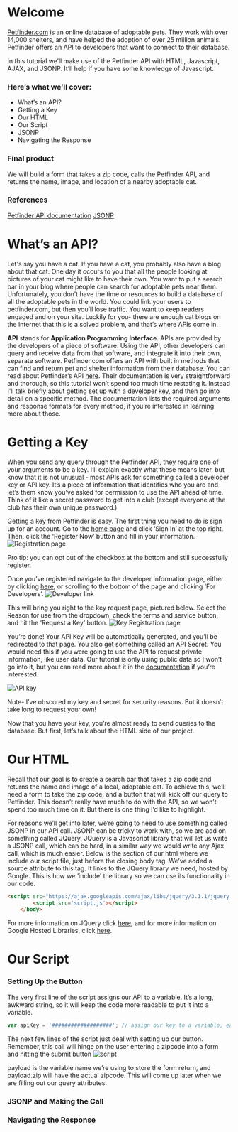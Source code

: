 # Welcome
[Petfinder.com](www.petfinder.com) is an online database of adoptable pets. They work with over 14,000 shelters, and have helped the adoption of over 25 million animals. Petfinder offers an API to developers that want to connect to their database.

In this tutorial we’ll make use of the Petfinder API with HTML, Javascript, AJAX, and JSONP.  It’ll help if you have some knowledge of Javascript. 

### Here’s what we’ll cover:
* What’s an API?
* Getting a Key
* Our HTML
* Our Script
* JSONP
* Navigating the Response

### Final product
We will build a form that takes a zip code, calls the Petfinder API, and returns the name, image, and location of a nearby adoptable cat.

### References
[Petfinder API documentation](https://www.petfinder.com/developers/api-docs)
[JSONP](https://learn.jquery.com/ajax/working-with-jsonp/)

# What’s an API?

Let's say you have a cat. If you have a cat, you probably also have a blog about that cat. One day it occurs to you that all the people looking at pictures of your cat might like to have their own. You want to put a search bar in your blog where people can search for adoptable pets near them. Unfortunately, you don’t have the time or resources to build a database of all the adoptable pets in the world. You could link your users to petfinder.com, but then you’ll lose traffic. You want to keep readers engaged and on your site. Luckily for you- there are enough cat blogs on the internet that this is a solved problem, and that’s where APIs come in.

**API** stands for **Application Programming Interface**. APIs are provided by the developers of a piece of software. Using the API, other developers can query and receive data from that software, and integrate it into their own, separate software. Petfinder.com offers an API with built in methods that can find and return pet and shelter information from their database.
You can read about Petfinder’s API [here](https://www.petfinder.com/developers/api-docs). Their documentation is very straightforward and thorough, so this tutorial won’t spend too much time restating it. Instead I’ll talk briefly about getting set up with a developer key, and then go into detail on a specific method. The documentation lists the required arguments and response formats for every method, if you’re interested in learning more about those.  

# Getting a Key
When you send any query through the Petfinder API, they require one of your arguments to be a key.  I’ll explain exactly what these means later, but know that it is not unusual - most APIs ask for something called a developer key or API key. It’s a piece of information that identifies who you are and let’s them know you’ve asked for permission to use the API ahead of time. Think of it like a secret password to get into a club (except everyone at the club has their own unique password.) 

Getting a key from Petfinder is easy. The first thing you need to do is sign up for an account.  Go to the [home page](www.petfinder.com) and click ‘Sign In’ at the top right. Then, click the ‘Register Now’ button and fill in your information.
![Registration page](PetfinderCreateAccountNoInfo.png "Petfinder registration form")

Pro tip: you can opt out of the checkbox at the bottom and still successfully register.

Once you’ve registered navigate to the developer information page, either by clicking [here](https://www.petfinder.com/developers/api-key), or scrolling to the bottom of the page and clicking ‘For Developers’. 
![Developer link](PetDeveloperMarked.png "Link to Developers page")

This will bring you right to the key request page, pictured below. Select the Reason for use from the dropdown, check the terms and service button, and hit the ‘Request a Key’ button. 
![Key Registration page](PetRegisterKeyMarked.png "API key registration form")

You’re done! Your API Key will be automatically generated, and you’ll be redirected to that page. You also get something called an API Secret. You would need this if you were going to use the API to request private information, like user data. Our tutorial is only using public data so I won’t go into it, but you can read more about it in the [documentation](https://www.petfinder.com/developers/api-docs) if you’re interested. 

![API key](PetKeyMarked.png "API key")

Note- I’ve obscured my key and secret for security reasons. But it doesn’t take long to request your own!

Now that you have your key, you’re almost ready to send queries to the database.  But first, let’s talk about the HTML side of our project. 

# Our HTML
Recall that our goal is to create a search bar that takes a zip code and returns the name and image of a local, adoptable cat. To achieve this, we’ll need a form to take the zip code, and a button that will kick off our query to Petfinder. This doesn’t really have much to do with the API, so we won’t spend too much time on it. But there is one thing I’d like to highlight.

For reasons we’ll get into later, we’re going to need to use something called JSONP in our API call. JSONP can be tricky to work with, so we are add on something called JQuery. JQuery is a Javascript library that will let us write a JSONP call, which can be hard, in a similar way we would write any Ajax call, which is much easier. Below is the section of our html where we include our script  file, just before the closing body tag. We’ve added a source attribute to this tag. It links to the JQuery library we need, hosted by Google. This is how we ‘include’ the library so we can use its functionality in our code. 

```html
<script src="https://ajax.googleapis.com/ajax/libs/jquery/3.1.1/jquery.min.js"></script>
		<script src='script.js'></script>
	</body>
```

For more information on JQuery click [here](https://www.w3schools.com/jquery/jquery_intro.asp), and for more information on Google Hosted Libraries, click [here](https://developers.google.com/speed/libraries/#jquery).

# Our Script
### Setting Up the Button
The very first line of the script assigns our API to a variable. It’s a long, awkward string, so it will keep the code more readable to put it into a variable.
```javascript
var apiKey = '###################'; // assign our key to a variable, easier to read
```

The next few lines of the script just deal with setting up our button. Remember, this call will hinge on the user entering a zipcode into a form and hitting the submit button
![script](PetButtonCode.png "script to set up the button")

payload is the variable name we’re using to store the form return, and payload.zip will have the actual zipcode. This will come up later when we are filling out our query attributes.

### JSONP and Making the Call

### Navigating the Response
